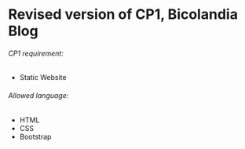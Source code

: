 
# Revised version of CP1, Bicolandia Blog

<h6>CP1 requirement:</h6>
<ul> 
  <li>Static Website</li> 
</ul>

<h6>Allowed language:</h6>
<ul>
  <li>HTML</li>
  <li>CSS</li>
  <li>Bootstrap</li>
</ul>

